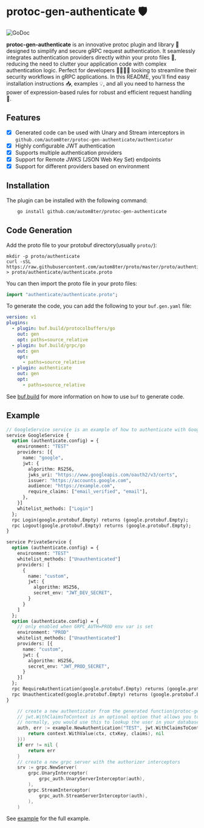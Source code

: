 # protoc-gen-authenticate 🛡️

![GoDoc](https://godoc.org/github.com/autom8ter/protoc-gen-authenticate?status.svg)

**protoc-gen-authenticate** is an innovative protoc plugin and library 🌟 designed to simplify and secure gRPC request
authentication.
It seamlessly integrates authentication providers directly within your proto files 📝, reducing the need to clutter your
application code with complex authentication logic.
Perfect for developers 👨‍💻👩‍💻 looking to streamline their security workflows in gRPC applications.
In this README, you'll find easy installation instructions 📥, examples 💡, and all you need to harness the power of
expression-based rules for robust and efficient request handling 💼.

## Features

- [x] Generated code can be used with Unary and Stream interceptors in `github.com/autom8ter/protoc-gen-authenticate/authenticator`
- [x] Highly configurable JWT authentication
- [x] Supports multiple authentication providers
- [x] Support for Remote JWKS (JSON Web Key Set) endpoints
- [x] Support for different providers based on environment

## Installation

The plugin can be installed with the following command:

```bash
    go install github.com/autom8ter/protoc-gen-authenticate
```

## Code Generation

Add the proto file to your protobuf directory(usually `proto/`):

    mkdir -p proto/authenticate
    curl -sSL https://raw.githubusercontent.com/autom8ter/proto/master/proto/authenticate/authenticate.proto > proto/authenticate/authenticate.proto

You can then import the proto file in your proto files:

```proto
import "authenticate/authenticate.proto";
```

To generate the code, you can add the following to your `buf.gen.yaml` file:
```yaml
version: v1
plugins:
  - plugin: buf.build/protocolbuffers/go
    out: gen
    opt: paths=source_relative
  - plugin: buf.build/grpc/go
    out: gen
    opt:
      - paths=source_relative
  - plugin: authenticate
    out: gen
    opt:
      - paths=source_relative
```
See [buf.build](https://buf.build/docs/ecosystem/cli-overview) for more information on how to use `buf` to generate code.


## Example

```proto
// GoogleService service is an example of how to authenticate with Google's OAuth2 service
service GoogleService {
  option (authenticate.config) = {
    environment: "TEST"
    providers: [{
      name: "google",
      jwt: {
        algorithm: RS256,
        jwks_uri: "https://www.googleapis.com/oauth2/v3/certs",
        issuer: "https://accounts.google.com",
        audience: "https://example.com",
        require_claims: ["email_verified", "email"],
      },
    }]
    whitelist_methods: ["Login"]
  };
  rpc Login(google.protobuf.Empty) returns (google.protobuf.Empty);
  rpc Logout(google.protobuf.Empty) returns (google.protobuf.Empty);
}

service PrivateService {
  option (authenticate.config) = {
    environment: "TEST"
    whitelist_methods: ["Unauthenticated"]
    providers: [
      {
        name: "custom",
        jwt: {
          algorithm: HS256,
          secret_env: "JWT_DEV_SECRET",
        }
      }
    ]
  };
  option (authenticate.config) = {
    // only enabled when GRPC_AUTH=PROD env var is set
    environment: "PROD"
    whitelist_methods: ["Unauthenticated"]
    providers: [{
      name: "custom",
      jwt: {
        algorithm: HS256,
        secret_env: "JWT_PROD_SECRET",
      }
    }]
  };
  rpc RequireAuthentication(google.protobuf.Empty) returns (google.protobuf.Empty);
  rpc Unauthenticated(google.protobuf.Empty) returns (google.protobuf.Empty);
}
```

```go
    // create a new authenticator from the generated function(protoc-gen-authenticate)
	// jwt.WithClaimsToContext is an optional option that allows you to add claims to the context so that they can be extracted in your application code
	// normally, you would use this to lookup the user in your database and add the user to the context
	auth, err := example.NewAuthentication("TEST", jwt.WithClaimsToContext(func(ctx context.Context, claims jwt2.MapClaims) (context.Context, error) {
        return context.WithValue(ctx, ctxKey, claims), nil
    }))
	if err != nil {
		return err
	}
	// create a new grpc server with the authorizer interceptors
	srv := grpc.NewServer(
		grpc.UnaryInterceptor(
			grpc_auth.UnaryServerInterceptor(auth),
		),
		grpc.StreamInterceptor(
			grpc_auth.StreamServerInterceptor(auth),
		),
	)
```

See [example](example) for the full example.
